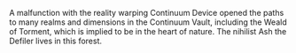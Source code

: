 A malfunction with the reality warping Continuum Device opened the paths to many realms and dimensions in the Continuum Vault, including the Weald of Torment, which is implied to be in the heart of nature. The nihilist Ash the Defiler lives in this forest.